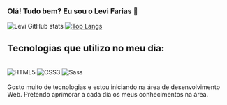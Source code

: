 ### Olá! Tudo bem? Eu sou o Levi Farias 👋

![Levi GitHub stats](https://github-readme-stats.vercel.app/api?username=DevFarias09&show_icons=true&theme=tokyonight)
[![Top Langs](https://github-readme-stats.vercel.app/api/top-langs/?username=DevFarias09&layout=donut)](https://github.com/anuraghazra/github-readme-stats)

## Tecnologias que utilizo no meu dia:

<div style="display: inline_block"><br/>
	<img aling="center" alt="HTML5" src="https://img.shields.io/badge/HTML5-E34F26?style=for-the-badge&logo=html5&logoColor=white" />
	<img aling="center" alt="CSS3" src="https://img.shields.io/badge/CSS3-1572B6?style=for-the-badge&logo=css3&logoColor=white" />
	<img aling="center" alt="Sass" src="https://img.shields.io/badge/Sass-CC6699?style=for-the-badge&logo=sass&logoColor=white" />
</div>
<br>
Gosto muito de tecnologias e estou iniciando na área de desenvolvimento Web. Pretendo aprimorar a cada dia os meus conhecimentos na área.

